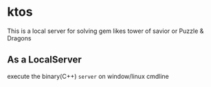 # ktos
This is a local server for solving gem likes tower of savior or Puzzle & Dragons
## As a LocalServer
execute the binary(C++) `server` on window/linux cmdline
